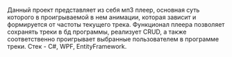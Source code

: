 Данный проект представляет из себя мп3 плеер, основная суть которого в проигрываемой в нем анимации, которая зависит и формируется от частоты текущего трека.
Функционал плеера позволяет сохранять треки в бд программы, реализует CRUD, а также соответственно проигрывает выбранные пользователем в программе треки.
Стек - C#, WPF, EntityFramework.
